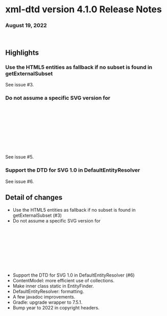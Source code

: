# xml-dtd version 4.1.0 Release Notes

### August 19, 2022

<br/>

## Highlights

### Use the HTML5 entities as fallback if no subset is found in getExternalSubset

See issue #3.

### Do not assume a specific SVG version for <svg> in getExternalSubset

See issue #5.

### Support the DTD for SVG 1.0 in DefaultEntityResolver

See issue #6.

## Detail of changes

- Use the HTML5 entities as fallback if no subset is found in getExternalSubset (#3)
- Do not assume a specific SVG version for <svg> in getExternalSubset (#5)
- Support the DTD for SVG 1.0 in DefaultEntityResolver (#6)
- ContentModel: more efficient use of collections.
- Make inner class static in EntityFinder.
- DefaultEntityResolver: formatting.
- A few javadoc improvements.
- Gradle: upgrade wrapper to 7.5.1.
- Bump year to 2022 in copyright headers.
